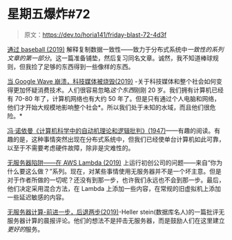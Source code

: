 # 星期五爆炸#72

> 原文：<https://dev.to/horia141/friday-blast-72-4d3f>

[通过 baseball (2019)](https://mwhittaker.github.io/consistency_in_distributed_systems/1_baseball.html) 解释复制数据一致性——致力于分布式系统中*一致性的系列文章的第一部分*。这一篇准备铺垫，然后复习同名文章。诚然，我不知道棒球规则，但我捡了足够的东西得到一些像样的东西。

[当 Google Wave 崩溃，科技媒体被烧毁(2019)](https://500ish.com/when-google-wave-crashed-and-the-tech-press-burned-84cc99eb518a) -关于科技媒体和整个社会如何变得更加怀疑消费技术。人们很容易忽略*这个东西*刚刚 20 岁。我们拥有计算机已经有 70-80 年了，计算机网络也有大约 50 年了。但是只有通过个人电脑和网络，他们才开始大规模地影响整个社会*。所以我们处于未知的水域，而且他们很危险。*

[冯·诺依曼《计算机科学中的自动机理论和逻辑批判》(1947)](https://www.yodaiken.com/2019/02/20/von-neumanns-critique-of-automata-theory-and-logic-in-computer-science/)——有趣的阅读。有趣的是，这种事情突然出现在分布式系统中，但我们已经使单台计算机如此可靠，以至于不需要考虑硬件故障，除非是灾难性的。

[无服务器陷阱——在 AWS Lambda (2019)](https://medium.com/@emaildelivery/serverless-pitfalls-issues-you-may-encounter-running-a-start-up-on-aws-lambda-f242b404f41c) 上运行初创公司的问题——来自“你为什么要这么做？”系列。现在，对某些事情使用无服务器并不是一个坏主意。但是对于作者所做的一切呢？还没有到那一步，也许我们永远也不会到那一步。最后，他们决定采用混合方法，在 Lambda 上添加一些内容，在常规的旧虚拟机上添加一些延迟敏感的内容。

[无服务器计算-前进一步，后退两步(2019)](https://blog.acolyer.org/2019/01/14/serverless-computing-one-step-forward-two-steps-back/)-Heller stein(数据库名人)的一篇批评无服务器计算的晨报评论。他们的想法不是抨击无服务器，而是鼓励人们在这里建立*更好的*服务。